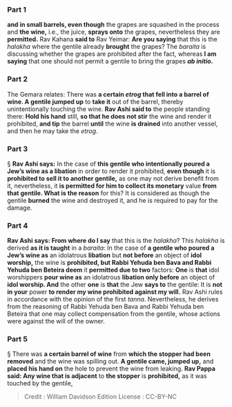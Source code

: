 
### Part 1
<b>and in small barrels, even though</b> the grapes are squashed in the process and <b>the wine,</b> i.e., the juice, <b>sprays onto</b> the grapes, nevertheless they are <b>permitted.</b> Rav Kahana <b>said to</b> Rav Yeimar: <b>Are you saying</b> that this is the <i>halakha</i> where the gentile already <b>brought</b> the grapes? The <i>baraita</i> is discussing whether the grapes are prohibited after the fact, whereas <b>I am saying</b> that one should not permit a gentile to bring the grapes <b><i>ab initio</i>.</b>

### Part 2
The Gemara relates: There was <b>a certain <i>etrog</i> that fell into a barrel of wine. A gentile jumped up</b> to <b>take it</b> out of the barrel, thereby unintentionally touching the wine. <b>Rav Ashi said to</b> the people standing there: <b>Hold his hand</b> still, <b>so that he does not stir</b> the wine and render it prohibited, <b>and tip</b> the barrel <b>until</b> the wine <b>is drained</b> into another vessel, and then he may take the <i>etrog</i>.

### Part 3
§ <b>Rav Ashi says:</b> In the case of <b>this gentile who intentionally poured a Jew’s wine as a libation</b> in order to render it prohibited, <b>even though</b> it is <b>prohibited to sell it to another gentile,</b> as one may not derive benefit from it, nevertheless, it <b>is permitted for him to collect its monetary</b> value <b>from that gentile. What is the reason</b> for this? It is considered as though the gentile <b>burned</b> the wine and destroyed it, and he is required to pay for the damage.

### Part 4
<b>Rav Ashi says: From where do I say</b> that this is the <i>halakha</i>? This <i>halakha</i> is derived <b>as it is taught</b> in a <i>baraita</i>: In the case of <b>a gentile who poured a Jew’s wine as</b> an idolatrous <b>libation</b> but <b>not before</b> an object of <b>idol worship,</b> the wine is <b>prohibited, but Rabbi Yehuda ben Bava and Rabbi Yehuda ben Beteira deem</b> it <b>permitted due to two</b> factors: <b>One</b> is <b>that</b> idol worshippers <b>pour wine as</b> an idolatrous <b>libation only before</b> an object of <b>idol worship. And</b> the other <b>one</b> is <b>that</b> the Jew <b>says to</b> the gentile: It is <b>not in your</b> power <b>to render my wine prohibited against my will.</b> Rav Ashi rules in accordance with the opinion of the first <i>tanna</i>. Nevertheless, he derives from the reasoning of Rabbi Yehuda ben Bava and Rabbi Yehuda ben Beteira that one may collect compensation from the gentile, whose actions were against the will of the owner.

### Part 5
§ There was <b>a certain barrel of wine</b> from <b>which the stopper had been removed</b> and the wine was spilling out. <b>A gentile came, jumped up,</b> and <b>placed his hand on</b> the hole to prevent the wine from leaking. <b>Rav Pappa said: Any wine that is adjacent</b> to <b>the stopper</b> is <b>prohibited,</b> as it was touched by the gentile,

>Credit : William Davidson Edition
>License : CC-BY-NC